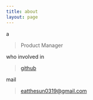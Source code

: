 ```yaml
---
title: about
layout: page
---
```


a

> Product Manager

who involved in 

> [github](https://github.com/EattheSun)

mail 

> eatthesun0319@gmail.com


